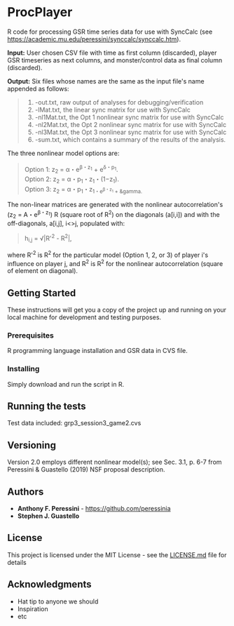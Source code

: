 # ProcPlayer

R code for processing GSR time series data for use with SyncCalc (see <https://academic.mu.edu/peressini/synccalc/synccalc.htm>).

**Input:**  User chosen CSV file with time as first column (discarded), player GSR timeseries as next columns, and monster/control data as final column (discarded).

**Output:**  Six files whose names are the same as the input file's name appended as follows:

> 1.	-out.txt, raw output of analyses for debugging/verification
> 2. 	-lMat.txt, the linear sync matrix for use with SyncCalc
> 3.	-nl1Mat.txt, the Opt 1 nonlinear sync matrix for use with SyncCalc
> 4.	-nl2Mat.txt, the Opt 2 nonlinear sync matrix for use with SyncCalc
> 5.	-nl3Mat.txt, the Opt 3 nonlinear sync matrix for use with SyncCalc
> 6.	-sum.txt, which contains a summary of the results of the analysis.


The three nonlinear model options are:

> Option 1:	z<sub>2</sub> = &alpha;・e<sup>&beta;・z<sub>1</sup> + e<sup>&delta;・p<sub>1</sub></sup>.  
> Option 2:	z<sub>2</sub> = &alpha;・p<sub>1</sub>・z<sub>1</sub>・(1−z<sub>1</sub>).  
> Option 3:	z<sub>2</sub> = &alpha;・p<sub>1</sub>・z<sub>1</sup>・e<sup>&beta;・z<sub>1</sub></sup> + &gamma.  

The non-linear matrices are generated with the nonlinear autocorrelation's (z<sub>2</sub> = A・e<sup>&beta;・z<sub>1</sub></sup>) R (square root of R<sup>2</sup>) on the diagonals (a[i,i]) and with the off-diagonals, a[i,j], i<>j, populated with:

> h<sub>i,j</sub> = &radic;|R'<sup>2</sup> - R<sup>2</sup>|,

where R'<sup>2</sup> is R<sup>2</sup> for the particular model (Option 1, 2, or 3) of player i's influence on player j, and R<sup>2</sup> is R<sup>2</sup> for the nonlinear autocorrelation (square of element on diagonal).


## Getting Started

These instructions will get you a copy of the project up and running on your local machine for development and testing purposes.

### Prerequisites

R programming language installation and GSR data in CVS file.

### Installing

Simply download and run the script in R.

## Running the tests

Test data included:  grp3_session3_game2.cvs


## Versioning

Version 2.0 employs different nonlinear model(s); see Sec. 3.1, p. 6-7 from Peressini & Guastello (2019) NSF proposal description.


## Authors

* **Anthony F. Peressini** - <https://github.com/peressinia>
* **Stephen J. Guastello**



## License

This project is licensed under the MIT License - see the [LICENSE.md](LICENSE.md) file for details

## Acknowledgments

* Hat tip to anyone we should
* Inspiration
* etc
